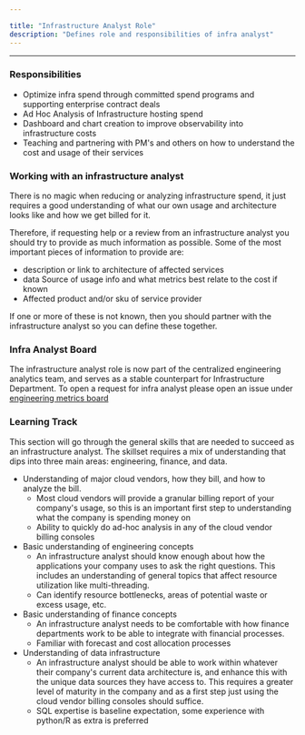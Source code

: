 ```yaml
---

title: "Infrastructure Analyst Role"
description: "Defines role and responsibilities of infra analyst"
---
```











---

### Responsibilities

- Optimize infra spend through committed spend programs and supporting enterprise contract deals
- Ad Hoc Analysis of Infrastructure hosting spend
- Dashboard and chart creation to improve observability into infrastructure costs
- Teaching and partnering with PM's and others on how to understand the cost and usage of their services

### Working with an infrastructure analyst

There is no magic when reducing or analyzing infrastructure spend, it just requires a good understanding of what our own usage and architecture looks like and how we get billed for it.

Therefore, if requesting help or a review from an infrastructure analyst you should try to provide as much information as possible. Some of the most important pieces of information to provide are:
- description or link to architecture of affected services
- data Source of usage info and what metrics best relate to the cost if known
- Affected product and/or sku of service provider

If one or more of these is not known, then you should partner with the infrastructure analyst so you can define these together.

### Infra Analyst Board

The infrastructure analyst role is now part of the centralized engineering analytics team, and serves as a stable counterpart for Infrastructure Department. To open a request for infra analyst please open an issue under [engineering metrics board](https://gitlab.com/gitlab-com/www-gitlab-com/-/boards/1942495?label_name[]=Engineering%20Metrics)

### Learning Track

This section will go through the general skills that are needed to succeed as an infrastructure analyst. The skillset requires a mix of understanding that dips into three main areas: engineering, finance, and data.

- Understanding of major cloud vendors, how they bill, and how to analyze the bill.
    - Most cloud vendors will provide a granular billing report of your company's usage, so this is an important first step to understanding what the company is spending money on
    - Ability to quickly do ad-hoc analysis in any of the cloud vendor billing consoles
- Basic understanding of engineering concepts
    - An infrastructure analyst should know enough about how the applications your company uses to ask the right questions. This includes an understanding of general topics that affect resource utilization like multi-threading.
    - Can identify resource bottlenecks, areas of potential waste or excess usage, etc.
- Basic understanding of finance concepts
   - An infrastructure analyst needs to be comfortable with how finance departments work to be able to integrate with financial processes.
   - Familiar with forecast and cost allocation processes
- Understanding of data infrastructure
    - An infrastructure analyst should be able to work within whatever their company's current data architecture is, and enhance this with the unique data sources they have access to. This requires a greater level of maturity in the company and as a first step just using the cloud vendor billing consoles should suffice.
    - SQL expertise is baseline expectation, some experience with python/R as extra is preferred
